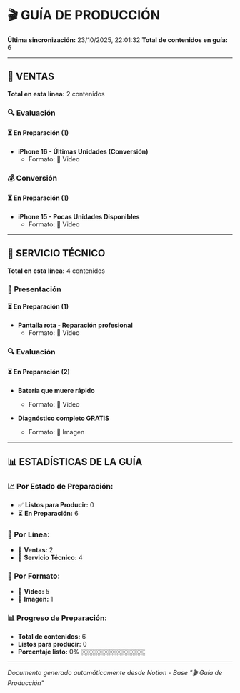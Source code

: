 # 🎬 GUÍA DE PRODUCCIÓN

**Última sincronización:** 23/10/2025, 22:01:32
**Total de contenidos en guía:** 6

---

## 🛒 VENTAS

**Total en esta línea:** 2 contenidos

### 🔍 Evaluación

#### ⏳ En Preparación (1)

- **iPhone 16 - Últimas Unidades (Conversión)**
  - Formato: 🎥 Video


### 💰 Conversión

#### ⏳ En Preparación (1)

- **iPhone 15 - Pocas Unidades Disponibles**
  - Formato: 🎥 Video


---

## 🔧 SERVICIO TÉCNICO

**Total en esta línea:** 4 contenidos

### 👋 Presentación

#### ⏳ En Preparación (1)

- **Pantalla rota - Reparación profesional**
  - Formato: 🎥 Video


### 🔍 Evaluación

#### ⏳ En Preparación (2)

- **Batería que muere rápido**
  - Formato: 🎥 Video

- **Diagnóstico completo GRATIS**
  - Formato: 📸 Imagen


---

## 📊 ESTADÍSTICAS DE LA GUÍA

### 📈 Por Estado de Preparación:
- ✅ **Listos para Producir:** 0
- ⏳ **En Preparación:** 6

### 🎯 Por Línea:
- 🛒 **Ventas:** 2
- 🔧 **Servicio Técnico:** 4

### 📱 Por Formato:
- 🎥 **Video:** 5
- 📸 **Imagen:** 1

### 📊 Progreso de Preparación:
- **Total de contenidos:** 6
- **Listos para producir:** 0
- **Porcentaje listo:** 0% `░░░░░░░░░░░░░░░░░░░░`

---
*Documento generado automáticamente desde Notion - Base "🎬 Guía de Producción"*